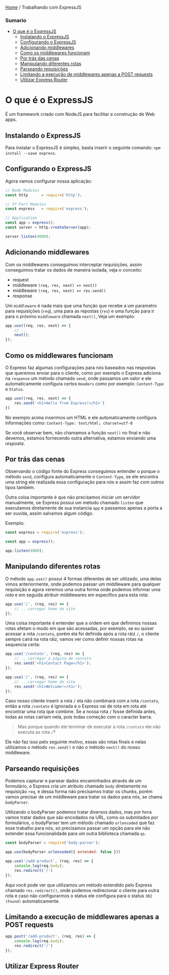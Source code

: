 [Home](../README.md) / Trabalhando com ExpressJS

### Sumario

- [O que é o ExpressJS](#o-que-%C3%A9-o-expressjs)
  - [Instalando o ExpressJS](#instalando-o-expressjs)
  - [Configurando o ExpressJS](#configurando-o-expressjs)
  - [Adicionando middlewares](#adicionando-middlewares)
  - [Como os middlewares funcionam](#como-os-middlewares-funcionam)
  - [Por trás das cenas](#por-tr%C3%A1s-das-cenas)
  - [Manipulando diferentes rotas](#manipulando-diferentes-rotas)
  - [Parseando requisições](#parseando-requisi%C3%A7%C3%B5es)
  - [Limitando a execução de middlewares apenas a POST requests](#limitando-a-execu%C3%A7%C3%A3o-de-middlewares-apenas-a-post-requests)
  - [Utilizar Express Router](#utilizar-express-router)


# O que é o ExpressJS

É um framework criado com NodeJS para facilitar a construção de Web apps.

## Instalando o ExpressJS

Para instalar o ExpressJS é simples, basta inserir o seguinte comando: `npm install --save express`.

## Configurando o ExpressJS

Agora vamos configurar nossa aplicação:

```javascript
// Node Modules
const http      = require('http');

// 3º Part Modules
const express   = require('express');

// Application
const app = express();
const server = http.createServer(app);

server.listen(4000);
```

## Adicionando middlewares

Com os middlewares conseguimos interceptar requisições,
assim conseguimos tratar os dados de maneira isolada, veja o conceito:

- request 
- middleware `(req, res, next) => next()`
- middleware `(req, res, next) => res.send()`
- response

Um `middleware` é nada mais que uma função que recebe a um parametro para requisições (`req`), uma para as repostas (`res`) e uma função para ir para o próximo `middleware` chamada `next()`, Veja um exemplo:

```javascript
app.use((req, res, next) => {
    // ...
    next();
});
```
## Como os middlewares funcionam

O Express faz algumas configurações para nós baseados nas respostas que queremos enviar
para o cliente, como por exemplo o Express adiciona na `response` um método chamado `send`,
onde passamos um valor e ele automaticamente configura certos `Headers` como por exemplo: `Content-Type` e `Status`.

```javascript
app.use((req, res, next) => {
    res.send('<h1>Hello from Express!</h1>')
})
```

No exemplo acima inserimos um HTML e ele automaticamente configura informações como:
`Content-Type: text/html; charset=utf-8`

Se você observar bem, não chamamos a função `next()` no final e não devemos, estamos fornecendo outra
alternativa, estamos enviando uma *resposta*.

## Por trás das cenas

Observando o código fonte do Express conseguimos entender o porque o método `send`,
configura automaticamente o `Content-Type`, se ele encontra uma string ele realizada
essa configuração para nós e assim faz com outros tipos também.

Outra coisa importante é que não precisamos iniciar um servidor manualmente, oe Express
possui um método chamado `listen` que executamos diretamente de sua instancia `app` e passamos
apenas a porta a ser ouvida, assim salvamos algum código.

Exemplo:

```javascript
const express = require('express');

const app = express();

app.listen(4000);
```

## Manipulando diferentes rotas

O método `app.use()` possui 4 formas diferentes de ser utilizado, uma delas vimos anteriormente,
onde podemos passar um middleware para qualquer requisição e agora veremos uma outra forma onde podemos
informar uma *rota* e em seguida atribuir middlewares em específico para esta rota:

```javascript
app.use('/', (req, res) => {
    // .. carregar home do site
});
```

Uma coisa importante é entender que a ordem em que definimos nossas rotas afetam o modo em que 
são acessadas, por exemplo, se eu quiser acessar a rota `/contato`, porém ela foi definida
após a rota ráiz `/`, o cliente sempre cairá na rota ráiz, vamos ver como definir nossas rotas na 
sequencia certa:

```javascript
app.use('/contato', (req, res) => {
    // .. carregar a página de contato
    res.send('<h1>Contact Page</h1>');
});

app.use('/', (req, res) => {
    // .. carregar home do site
    res.send('<h1>Welcome!</h1>');
});
```
Caso nosso cliente inserir a rota `/` ela não combinará com a rota `/contato`, então 
a rota `/contato` é ignorada e o Express vai de rota em rota até encontrar uma rota
que combine. Se a nossa rota `/` fosse definida antes, todas as rotas caíriam nela, pois todas
começão com o caracter barra.

> Mas porque quando ele terminar de executar a rota `/contato` ele não executa as rota `/`?

Ele não faz isso pelo seguinte motivo, essas são rotas finais e nelas utilizamos o método
`res.send()` e não o método `next()` do nosso middleware.

## Parseando requisições

Podemos capturar e parsear dados encaminhados através de um formulário, o Espress
cria um atributo chamado `body` diretamente no requisição `req`, e dessa forma não precisamos tratar
os chunks, porém vamos precisar de um middleware para tratar os dados para nós, se chama
`bodyParser`.

Utilizando o bodyParser podemos tratar diversos dados, mas por hora vamos tratar dados que
são encodados na URL, como os submitados por formulários, o bodyParser tem um método chamado
`urlencoded` que faz esse trabalho para nós, só precisamos passar um opção para ele não
extender essa funcionalidade para um outra biblioteca chamada `qs`.

```javascript
const bodyParser = require('body-parser');

app.use(bodyParser.urlencoded({ extended: false }))

app.use('/add-product', (req, res) => {
    console.log(req.body);
    res.redirect('/')
});
```

Aqui você pode ver que utilizamos um método extendido pelo Express chamado `res.redirect()`,
onde podemos redirecionar o cliente para outra rota e caso não configurarmos o status ele
configura para o status `302 (Found)` automaticamente.

## Limitando a execução de middlewares apenas a POST requests

```javascript
app.post('/add-product', (req, res) => {
    console.log(req.body);
    res.redirect('/')
});
```

## Utilizar Express Router

